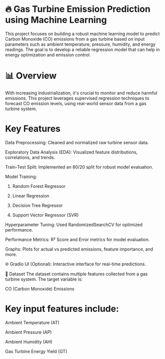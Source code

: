 # 🔥 Gas Turbine Emission Prediction using Machine Learning
This project focuses on building a robust machine learning model to predict Carbon Monoxide (CO) emissions from a gas turbine based on input parameters such as ambient temperature, pressure, humidity, and energy readings. The goal is to develop a reliable regression model that can help in energy optimization and emission control.

# 📊 Overview
With increasing industrialization, it's crucial to monitor and reduce harmful emissions. This project leverages supervised regression techniques to forecast CO emission levels, using real-world sensor data from a gas turbine system.

# Key Features
Data Preprocessing: Cleaned and normalized raw turbine sensor data.

Exploratory Data Analysis (EDA): Visualized feature distributions, correlations, and trends.

Train-Test Split: Implemented an 80/20 split for robust model evaluation.

Model Training:

  1) Random Forest Regressor

  2) Linear Regression

  3) Decision Tree Regressor

  4) Support Vector Regressor (SVR)

 Hyperparameter Tuning: Used RandomizedSearchCV for optimized performance.

 Performance Metrics: R² Score and Error metrics for model evaluation.

 Graphs: Plots for actual vs predicted emissions, feature importance, and more.

🌐 Gradio UI (Optional): Interactive interface for real-time predictions.

📁 Dataset
The dataset contains multiple features collected from a gas turbine system. The target variable is:

CO (Carbon Monoxide) Emissions

# Key input features include:

Ambient Temperature (AT)

Ambient Pressure (AP)

Ambient Humidity (AH)

Gas Turbine Energy Yield (GT)




